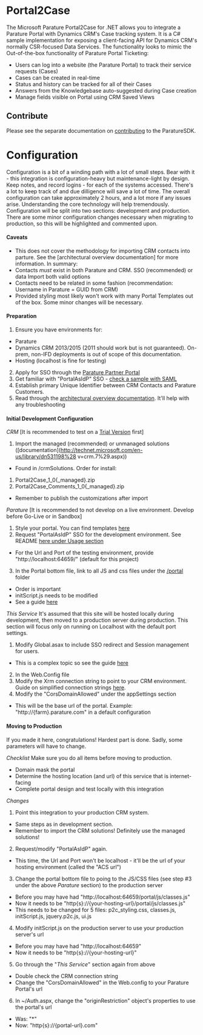 ﻿# Portal2Case
The Microsoft Parature Portal2Case for .NET allows you to integrate a Parature Portal with Dynamics CRM's Case tracking system. It is a C# sample implementation for exposing a client-facing API for Dynamics CRM's normally CSR-focused Data Services. The functionality looks to mimic the Out-of-the-box functionality of Parature Portal Ticketing:

* Users can log into a website (the Parature Portal) to track their service requests (Cases)
* Cases can be created in real-time
* Status and history can be tracked for all of their Cases
* Answers from the Knowledgebase auto-suggested during Case creation
* Manage fields visible on Portal using CRM Saved Views

## Contribute
Please see the separate documentation on [contributing](CONTRIBUTING.md) to the ParatureSDK.

# Configuration
Configuration is a bit of a winding path with a lot of small steps. Bear with it - this integration is configuration-heavy but maintenance-light by design. Keep notes, and record logins - for each of the systems accessed. There's a lot to keep track of and due dilligence will save a lot of time. The overall configuration can take approximately 2 hours, and a lot more if any issues arise. Understanding the core technology will help tremendously. Configuration will be split into two sections: development and production. There are some minor configuration changes necessary when migrating to production, so this will be highlighted and commented upon.

#### Caveats
* This does not cover the methodology for importing CRM contacts into parture. See the [architectural overview documentation] for more information. In summary:
 * Contacts _must_ exist in both Parature and CRM. SSO (recommended) or data Import both valid options
 * Contacts need to be related in some fashion (recommendation: Username in Parature = GUID from CRM)
* Provided styling most likely won't work with many Portal Templates out of the box. Some minor changes will be necessary.

#### Preparation
1. Ensure you have environments for:
 * Parature
 * Dynamics CRM 2013/2015 (2011 should work but is not guaranteed). On-prem, non-IFD deployments is out of scope of this documentation.
 * Hosting (localhost is fine for testing)
2. Apply for SSO through the [Parature Partner Portal](http://partners.support.parature.com/)
3. Get familiar with "PortalAsIdP" SSO - [check a sample with SAML](https://github.com/brtubb/ParatureSampleSP-SAML)
4. Establish primary Unique Identifier between CRM Contacts and Parature Customers.
5. Read through the [architectural overview documentation](//partners.support.parature.com/FileManagement/Download/78ee543ac214437bb159135c76d7fe4c). It'll help with any troubleshooting

#### Initial Development Configuration
_CRM_
[It is recommended to test on a [Trial Version](http://www.microsoft.com/en-us/dynamics/crm-free-trial-overview.aspx) first]

1. Import the managed (recommended) or unmanaged solutions ([documentation](http://technet.microsoft.com/en-us/library/dn531198%28 v=crm.7%29.aspx))
 * Found in /crmSolutions. Order for install: 
  1. Portal2Case_1_0{_managed}.zip
  2. Portal2Case_Comments_1_0{_managed}.zip
 * Remember to publish the customizations after import

_Parature_
[It is recommended to not develop on a live environment. Develop before Go-Live or in Sandbox]

1. Style your portal. You can find templates [here](http://templates.supportcenteronline.com/)
2. Request "PortalAsIdP" SSO for the development environment. See README [here under Usage section](https://github.com/brtubb/ParatureSampleSP-SAML/blob/master/SAMLdecoder/README.md)
 * For the Url and Port of the testing environment, provide "http://localhost:64659/" (default for this project)
3. In the Portal bottom file, link to all JS and css files under the [/portal](portal) folder
 * Order is important
 * initScript.js needs to be modified
 * See a guide [here](portal/LinkingToPortal.md)

_This Service_
It's assumed that this site will be hosted locally during development, then moved to a production server during production. This section will focus only on running on Localhost with the default port settings.

1. Modify Global.asax to include SSO redirect and Session management for users.
 * This is a complex topic so see the guide [here](SingleSignOn.md)
2. In the Web.Config file
 1. Modify the Xrm connection string to point to your CRM environment. Guide on simplified connection strings [here](http://msdn.microsoft.com/en-us/library/gg695810.aspx).
 2. Modify the "CorsDomainAllowed" under the appSettings section
  * This will be the base url of the portal. Example: "http://{farm}.parature.com" in a default configuration

#### Moving to Production
If you made it here, congratulations! Hardest part is done. Sadly, some parameters will have to change. 

_Checklist_
Make sure you do all items before moving to production.
* Domain mask the portal
* Determine the hosting location (and url) of this service that is internet-facing
* Complete portal design and test locally with this integration

_Changes_
1. Point this integration to your production CRM system.
 * Same steps as in development section.
 * Remember to import the CRM solutions! Definitely use the managed solutions!
2. Request/modify "PortalAsIdP" again.
 * This time, the Url and Port won't be localhost - it'll be the url of your hosting environment (called the "ACS url")
3. Change the portal bottom file to poing to the JS/CSS files (see step #3 under the above _Parature_ section) to the production server
 * Before you may have had "http://localhost:64659/portal/js/classes.js"
 * Now it needs to be "http{s}://{your-hosting-url}/portal/js/classes.js"
 * This needs to be changed for 5 files: p2c_styling.css, classes.js, initScript.js, jquery.p2c.js, ui.js
4. Modify initScript.js on the production server to use your production server's url
 * Before you may have had "http://localhost:64659"
 * Now it needs to be "http{s}://{your-hosting-url}"
5. Go through the "_This Service_" section again from above
 * Double check the CRM connection string
 * Change the "CorsDomainAllowed" in the Web.config to your Parature Portal's url
6. In ~/Auth.aspx, change the "originRestriction" object's properties to use the portal's url
 * Was: "*"
 * Now: "http{s}://{portal-url}.com"